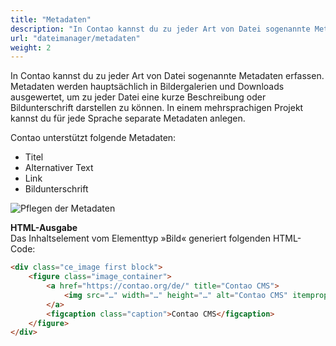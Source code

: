 ```yaml
---
title: "Metadaten"
description: "In Contao kannst du zu jeder Art von Datei sogenannte Metadaten erfassen."
url: "dateimanager/metadaten"
weight: 2
---
```


In Contao kannst du zu jeder Art von Datei sogenannte Metadaten erfassen. Metadaten werden hauptsächlich in 
Bildergalerien und Downloads ausgewertet, um zu jeder Datei eine kurze Beschreibung oder Bildunterschrift darstellen 
zu können. In einem mehrsprachigen Projekt kannst du für jede Sprache separate Metadaten anlegen.

Contao unterstützt folgende Metadaten:

- Titel
- Alternativer Text
- Link
- Bildunterschrift

![Pflegen der Metadaten](/file-manager/images/de/pflegen-der-metadaten.png)

**HTML-Ausgabe**  
Das Inhaltselement vom Elementtyp »Bild« generiert folgenden HTML-Code:

```html
<div class="ce_image first block">
    <figure class="image_container">
        <a href="https://contao.org/de/" title="Contao CMS">
            <img src="…" width="…" height="…" alt="Contao CMS" itemprop="image">
        </a>
        <figcaption class="caption">Contao CMS</figcaption>
    </figure>
</div>
```
